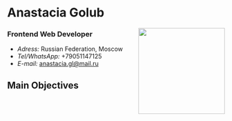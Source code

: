 # Anastacia Golub

<img style="float: right;" src="https://avatars.githubusercontent.com/u/77564440?s=460&u=f00adbabfc38302d3c0e5f4abe9c3fcdecdb0ef8&v=4" width="200" height="200">

### Frontend Web Developer

* *Adress:* Russian Federation, Moscow
* *Tel/WhatsApp:* +79051147125                                  
* *E-mail:* anastacia.gl@mail.ru 

## Main Objectives 
